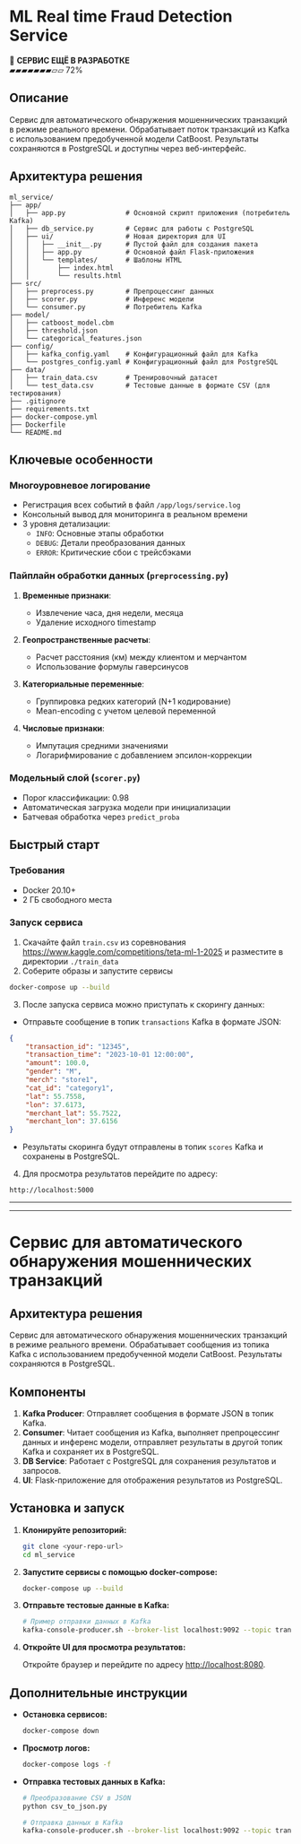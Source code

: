 # ML Real time Fraud Detection Service

🔨 **СЕРВИС ЕЩЁ В РАЗРАБОТКЕ**  
▰▰▰▰▰▰▰▱▱ 72%  


## Описание
Сервис для автоматического обнаружения мошеннических транзакций в режиме реального времени. Обрабатывает поток транзакций из Kafka с использованием предобученной модели CatBoost. Результаты сохраняются в PostgreSQL и доступны через веб-интерфейс.

## Архитектура решения
```
ml_service/
├── app/
│   ├── app.py               # Основной скрипт приложения (потребитель Kafka)
│   ├── db_service.py        # Сервис для работы с PostgreSQL
│   ├── ui/                  # Новая директория для UI
│   │   ├── __init__.py      # Пустой файл для создания пакета
│   │   ├── app.py           # Основной файл Flask-приложения
│   │   └── templates/       # Шаблоны HTML
│   │       ├── index.html
│   │       └── results.html
├── src/
│   ├── preprocess.py        # Препроцессинг данных
│   ├── scorer.py            # Инференс модели
│   └── consumer.py          # Потребитель Kafka
├── model/
│   ├── catboost_model.cbm
│   ├── threshold.json
│   └── categorical_features.json
├── config/
│   ├── kafka_config.yaml    # Конфигурационный файл для Kafka
│   └── postgres_config.yaml # Конфигурационный файл для PostgreSQL
├── data/
│   ├── train_data.csv       # Тренировочный датасет
│   └── test_data.csv        # Тестовые данные в формате CSV (для тестирования)
├── .gitignore
├── requirements.txt
├── docker-compose.yml
├── Dockerfile
└── README.md
```

## Ключевые особенности

### Многоуровневое логирование
- Регистрация всех событий в файл `/app/logs/service.log`
- Консольный вывод для мониторинга в реальном времени
- 3 уровня детализации:
  - `INFO`: Основные этапы обработки
  - `DEBUG`: Детали преобразования данных
  - `ERROR`: Критические сбои с трейсбэками

### Пайплайн обработки данных (`preprocessing.py`)
1. **Временные признаки**:
   - Извлечение часа, дня недели, месяца
   - Удаление исходного timestamp
   
2. **Геопространственные расчеты**:
   - Расчет расстояния (км) между клиентом и мерчантом
   - Использование формулы гаверсинусов

3. **Категориальные переменные**:
   - Группировка редких категорий (N+1 кодирование)
   - Mean-encoding с учетом целевой переменной

4. **Числовые признаки**:
   - Импутация средними значениями
   - Логарифмирование с добавлением эпсилон-коррекции

### Модельный слой (`scorer.py`)
- Порог классификации: 0.98
- Автоматическая загрузка модели при инициализации
- Батчевая обработка через `predict_proba`

## Быстрый старт

### Требования
- Docker 20.10+
- 2 ГБ свободного места

### Запуск сервиса

1. Скачайте файл `train.csv` из соревнования https://www.kaggle.com/competitions/teta-ml-1-2025 и разместите в директории `./train_data`
2. Соберите образы и запустите сервисы
```bash
docker-compose up --build
```

3. После запуска сервиса можно приступать к скорингу данных:
 - Отправьте сообщение в топик `transactions` Kafka в формате JSON:
```json
{
    "transaction_id": "12345",
    "transaction_time": "2023-10-01 12:00:00",
    "amount": 100.0,
    "gender": "M",
    "merch": "store1",
    "cat_id": "category1",
    "lat": 55.7558,
    "lon": 37.6173,
    "merchant_lat": 55.7522,
    "merchant_lon": 37.6156
}
```
 - Результаты скоринга будут отправлены в топик `scores` Kafka и сохранены в PostgreSQL.

4. Для просмотра результатов перейдите по адресу:
```
http://localhost:5000
```



---

---

# Сервис для автоматического обнаружения мошеннических транзакций

## Архитектура решения

Сервис для автоматического обнаружения мошеннических транзакций в режиме реального времени. Обрабатывает сообщения из топика Kafka с использованием предобученной модели CatBoost. Результаты сохраняются в PostgreSQL.

## Компоненты

1. **Kafka Producer**: Отправляет сообщения в формате JSON в топик Kafka.
2. **Consumer**: Читает сообщения из Kafka, выполняет препроцессинг данных и инференс модели, отправляет результаты в другой топик Kafka и сохраняет их в PostgreSQL.
3. **DB Service**: Работает с PostgreSQL для сохранения результатов и запросов.
4. **UI**: Flask-приложение для отображения результатов из PostgreSQL.

## Установка и запуск

1. **Клонируйте репозиторий:**

    ```bash
    git clone <your-repo-url>
    cd ml_service
    ```

2. **Запустите сервисы с помощью docker-compose:**

    ```bash
    docker-compose up --build
    ```

3. **Отправьте тестовые данные в Kafka:**

    ```bash
    # Пример отправки данных в Kafka
    kafka-console-producer.sh --broker-list localhost:9092 --topic transactions < data/test_data.csv
    ```

4. **Откройте UI для просмотра результатов:**

    Откройте браузер и перейдите по адресу [http://localhost:8080](http://localhost:8080).

## Дополнительные инструкции

- **Остановка сервисов:**

    ```bash
    docker-compose down
    ```

- **Просмотр логов:**

    ```bash
    docker-compose logs -f
    ```

- **Отправка тестовых данных в Kafka:**

    ```bash
    # Преобразование CSV в JSON
    python csv_to_json.py

    # Отправка данных в Kafka
    kafka-console-producer.sh --broker-list localhost:9092 --topic transactions < input/test_data_lines.json
    ```